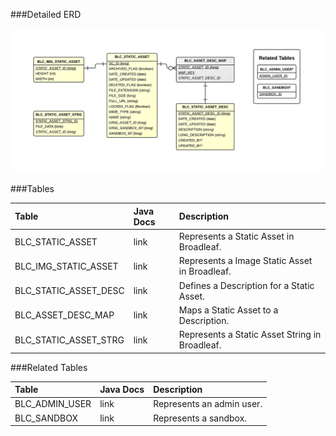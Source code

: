 

###Detailed ERD

[![CMS Static Asset Detail](images/dataModel/CMSStaticAssetDetailedERD.png)](images/dataModel/CMSStaticAssetDetailedERD.png)

###Tables

| Table               | Java Docs	   | Description                                         |
|:--------------------|:--------------|:----------------------------------------------------|
|BLC_STATIC_ASSET     | link          | Represents a Static Asset in Broadleaf.  |
|BLC_IMG_STATIC_ASSET | link          | Represents a Image Static Asset in Broadleaf.  |
|BLC_STATIC_ASSET_DESC| link          | Defines a Description for a Static Asset.  |
|BLC_ASSET_DESC_MAP   | link          | Maps a Static Asset to a Description.  |
|BLC_STATIC_ASSET_STRG| link          | Represents a Static Asset String in Broadleaf.  |

###Related Tables

| Table               | Java Docs	   | Description                                         |
|:--------------------|:--------------|:----------------------------------------------------|
|BLC_ADMIN_USER       | link          | Represents an admin user.  |
|BLC_SANDBOX          | link          | Represents a sandbox.  |